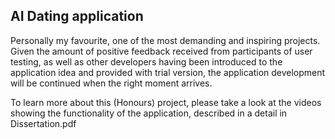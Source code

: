 ## AI Dating application ##

Personally my favourite, one of the most demanding and inspiring projects. Given the amount of positive feedback received from participants of user testing, as well as other developers having been introduced to the application idea and provided with trial version, the application development will be continued when the right moment arrives. 

To learn more about this (Honours) project, please take a look at the videos showing the functionality of the application, described in a detail in Dissertation.pdf 
